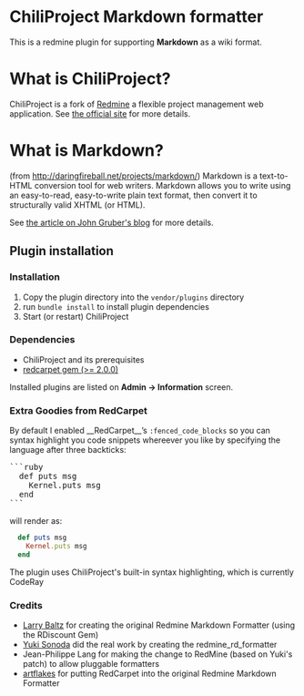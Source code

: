 # ChiliProject Markdown formatter

This is a redmine plugin for supporting __Markdown__ as a wiki format.

# What is ChiliProject?
ChiliProject is a fork of [Redmine](http://www.redmine.org) a flexible project management web application.
See [the official site](http://www.chiliproject.org) for more details.

# What is Markdown?
(from http://daringfireball.net/projects/markdown/)
Markdown is a text-to-HTML conversion tool for web writers. Markdown allows
you to write using an easy-to-read, easy-to-write plain text format, then
convert it to structurally valid XHTML (or HTML).


See [the article on John Gruber's blog](http://daringfireball.net/projects/markdown/)
for more details.

## Plugin installation

### Installation
 
1. Copy the plugin directory into the `vendor/plugins` directory
2. run `bundle install` to install plugin dependencies
3. Start (or restart) ChiliProject

### Dependencies

* ChiliProject and its prerequisites
* [redcarpet gem (>= 2.0.0)](https://github.com/tanoku/redcarpet)


Installed plugins are listed on __Admin -> Information__ screen.

### Extra Goodies from RedCarpet

By default I enabled __RedCarpet__ʼs `:fenced_code_blocks` so you can 
syntax highlight you code snippets whereever you like by specifying the
language after three backticks:

<pre>
```ruby
  def puts msg
    Kernel.puts msg
  end
```
</pre>

will render as:

```ruby
  def puts msg
    Kernel.puts msg
  end
```

The plugin uses ChiliProject's built-in syntax highlighting, which is currently CodeRay

### Credits

* [Larry Baltz](http://github.com/bitherder) for creating the original
  Redmine Markdown Formatter (using the RDiscount Gem)
* [Yuki Sonoda](http://github.com/yugui) did the real work by creating the
  redmine_rd_formatter
* Jean-Philippe Lang for making the change to RedMine (based on Yuki's patch) to
  allow pluggable formatters
* [artflakes](https://github.com/artflakes/redmine_markdown_formatter) for putting
  RedCarpet into the original Redmine Markdown Formatter 
